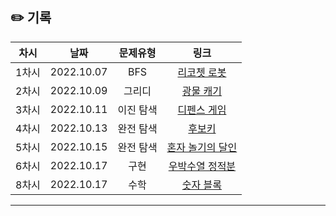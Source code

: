## ✏️ 기록   

| 차시 |    날짜    | 문제유형 | 링크 |
|:----:|:---------:|:----:|:-----:|
| 1차시 | 2022.10.07 |  BFS  | <a href="https://school.programmers.co.kr/learn/courses/30/lessons/169199">리코쳇 로봇</a> |
| 2차시 | 2022.10.09 |  그리디  | <a href="https://school.programmers.co.kr/learn/courses/30/lessons/172927#">광물 캐기</a> |
| 3차시 | 2022.10.11 |  이진 탐색  | <a href="https://school.programmers.co.kr/learn/courses/30/lessons/142085">디펜스 게임</a> |
| 4차시 | 2022.10.13 |  완전 탐색  | <a href="https://school.programmers.co.kr/learn/courses/30/lessons/42890">후보키</a> |
| 5차시 | 2022.10.15 |  완전 탐색  | <a href="https://school.programmers.co.kr/learn/courses/30/lessons/131130">혼자 놀기의 달인</a> |
| 6차시 | 2022.10.17 |  구현  | <a href="https://school.programmers.co.kr/learn/courses/30/lessons/134239">우박수열 정적분</a> |
| 8차시 | 2022.10.17 |  수학  | <a href="https://school.programmers.co.kr/learn/courses/30/lessons/12923">숫자 블록</a> |
---
